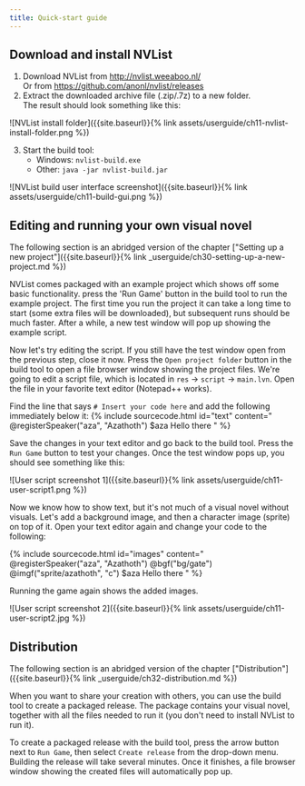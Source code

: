 ```yaml
---
title: Quick-start guide
---
```


## Download and install NVList

1. Download NVList from <http://nvlist.weeaboo.nl/> <br>
   Or from <https://github.com/anonl/nvlist/releases>
2. Extract the downloaded archive file (.zip/.7z) to a new folder.<br/>The result should look something like this:<br/>

![NVList install folder]({{site.baseurl}}{% link assets/userguide/ch11-nvlist-install-folder.png %})

3. Start the build tool:<br/>
   - Windows: `nvlist-build.exe`
   - Other: `java -jar nvlist-build.jar`

![NVList build user interface screenshot]({{site.baseurl}}{% link assets/userguide/ch11-build-gui.png %})

## Editing and running your own visual novel

The following section is an abridged version of the chapter ["Setting up a new project"]({{site.baseurl}}{% link _userguide/ch30-setting-up-a-new-project.md %})

NVList comes packaged with an example project which shows off some basic functionality. press the 'Run Game' button in the build tool to run the example project. The first time you run the project it can take a long time to start (some extra files will be downloaded), but subsequent runs should be much faster. After a while, a new test window will pop up showing the example script.

Now let's try editing the script. If you still have the test window open from the previous step, close it now. Press the `Open project folder` button in the build tool to open a file browser window showing the project files. We're going to edit a script file, which is located in `res` -> `script` -> `main.lvn`. Open the file in your favorite text editor (Notepad++ works).

Find the line that says `# Insert your code here` and add the following immediately below it:
{% include sourcecode.html id="text" content="
@registerSpeaker(\"aza\", \"Azathoth\")
$aza Hello there
" %}

Save the changes in your text editor and go back to the build tool. Press the `Run Game` button to test your changes. Once the test window pops up, you should see something like this:

![User script screenshot 1]({{site.baseurl}}{% link assets/userguide/ch11-user-script1.png %})

Now we know how to show text, but it's not much of a visual novel without visuals. Let's add a background image, and then a character image (sprite) on top of it. Open your text editor again and change your code to the following:

{% include sourcecode.html id="images" content="
@registerSpeaker(\"aza\", \"Azathoth\")
@bgf(\"bg/gate\")
@imgf(\"sprite/azathoth\", \"c\")
$aza Hello there
" %}

Running the game again shows the added images.

![User script screenshot 2]({{site.baseurl}}{% link assets/userguide/ch11-user-script2.jpg %})

## Distribution

The following section is an abridged version of the chapter ["Distribution"]({{site.baseurl}}{% link _userguide/ch32-distribution.md %})

When you want to share your creation with others, you can use the build tool to create a packaged release. The package contains your visual novel, together with all the files needed to run it (you don't need to install NVList to run it).

To create a packaged release with the build tool, press the arrow button next to `Run Game`, then select `Create release` from the drop-down menu. Building the release will take several minutes. Once it finishes, a file browser window showing the created files will automatically pop up.
